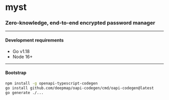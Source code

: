 <!---[![go-build status](https://github.com/rdnt/myst/workflows/go-build/badge.svg)](https://github.com/SHT/myst/actions?query=workflow%3Ago-build)
[![vue-build status](https://github.com/rdnt/myst/workflows/vue-build/badge.svg)](https://github.com/SHT/myst/actions?query=workflow%3Avue-build)-->

# myst 

### Zero-knowledge, end-to-end encrypted password manager

---

#### Development requirements
- Go v1.18
- Node 16+

---

#### Bootstrap

```bash
npm install -g openapi-typescript-codegen
go install github.com/deepmap/oapi-codegen/cmd/oapi-codegen@latest
go generate ./...
```
